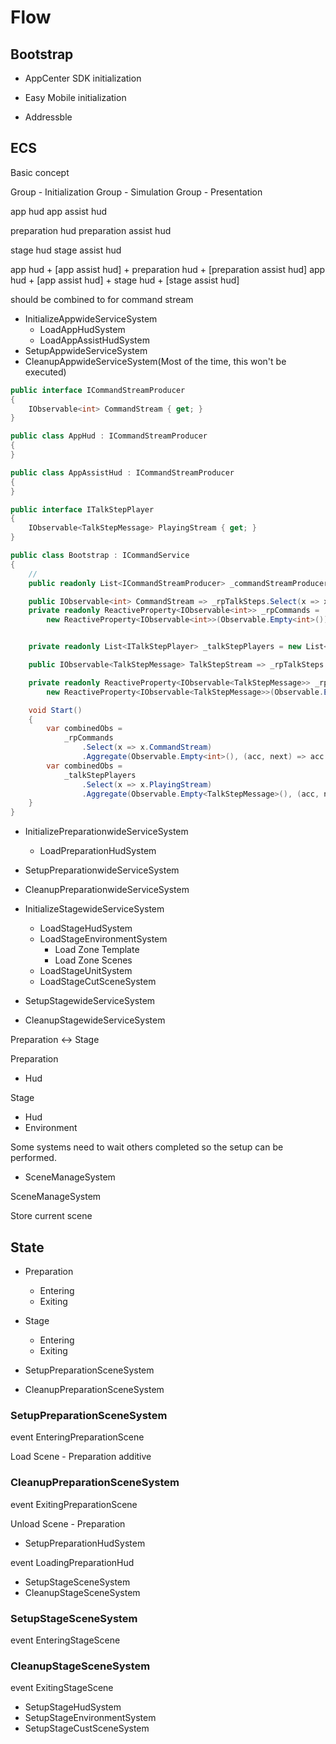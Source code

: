# Flow

## Bootstrap

- AppCenter SDK initialization
- Easy Mobile initialization

- Addressble

## ECS

Basic concept

Group - Initialization
Group - Simulation
Group - Presentation



app hud
app assist hud

preparation hud
preparation assist hud

stage hud
stage assist hud

app hud + [app assist hud] + preparation hud + [preparation assist hud]
app hud + [app assist hud] + stage hud + [stage assist hud]

should be combined to for command stream

- InitializeAppwideServiceSystem
  - LoadAppHudSystem
  - LoadAppAssistHudSystem
- SetupAppwideServiceSystem
- CleanupAppwideServiceSystem(Most of the time, this won't be executed)

```cs
public interface ICommandStreamProducer
{
    IObservable<int> CommandStream { get; }
}

public class AppHud : ICommandStreamProducer
{
}

public class AppAssistHud : ICommandStreamProducer
{
}

public interface ITalkStepPlayer
{
    IObservable<TalkStepMessage> PlayingStream { get; }
}

public class Bootstrap : ICommandService
{
    //
    public readonly List<ICommandStreamProducer> _commandStreamProducers = new List<ICommandStreamProducer>();

    public IObservable<int> CommandStream => _rpTalkSteps.Select(x => x).Switch();
    private readonly ReactiveProperty<IObservable<int>> _rpCommands =
        new ReactiveProperty<IObservable<int>>(Observable.Empty<int>());


    private readonly List<ITalkStepPlayer> _talkStepPlayers = new List<ITalkStepPlayer>();

    public IObservable<TalkStepMessage> TalkStepStream => _rpTalkSteps.Select(x => x).Switch();

    private readonly ReactiveProperty<IObservable<TalkStepMessage>> _rpTalkSteps =
        new ReactiveProperty<IObservable<TalkStepMessage>>(Observable.Empty<TalkStepMessage>());

    void Start()
    {
        var combinedObs =
            _rpCommands
                .Select(x => x.CommandStream)
                .Aggregate(Observable.Empty<int>(), (acc, next) => acc.Merge(next));
        var combinedObs =
            _talkStepPlayers
                .Select(x => x.PlayingStream)
                .Aggregate(Observable.Empty<TalkStepMessage>(), (acc, next) => acc.Merge(next));
    }
}
```

- InitializePreparationwideServiceSystem
  - LoadPreparationHudSystem
- SetupPreparationwideServiceSystem
- CleanupPreparationwideServiceSystem

- InitializeStagewideServiceSystem
  - LoadStageHudSystem
  - LoadStageEnvironmentSystem
    - Load Zone Template
    - Load Zone Scenes
  - LoadStageUnitSystem
  - LoadStageCutSceneSystem
- SetupStagewideServiceSystem
- CleanupStagewideServiceSystem





Preparation <-> Stage

Preparation

- Hud

Stage

- Hud
- Environment

Some systems need to wait others completed so the setup can be performed.












- SceneManageSystem

SceneManageSystem

Store current scene

## State


- Preparation
  - Entering
  - Exiting
- Stage
  - Entering
  - Exiting

- SetupPreparationSceneSystem
- CleanupPreparationSceneSystem

### SetupPreparationSceneSystem

event EnteringPreparationScene

Load Scene - Preparation additive

### CleanupPreparationSceneSystem

event ExitingPreparationScene

Unload Scene - Preparation

- SetupPreparationHudSystem

event LoadingPreparationHud

- SetupStageSceneSystem
- CleanupStageSceneSystem

### SetupStageSceneSystem

event EnteringStageScene

### CleanupStageSceneSystem

event ExitingStageScene

- SetupStageHudSystem
- SetupStageEnvironmentSystem
- SetupStageCustSceneSystem